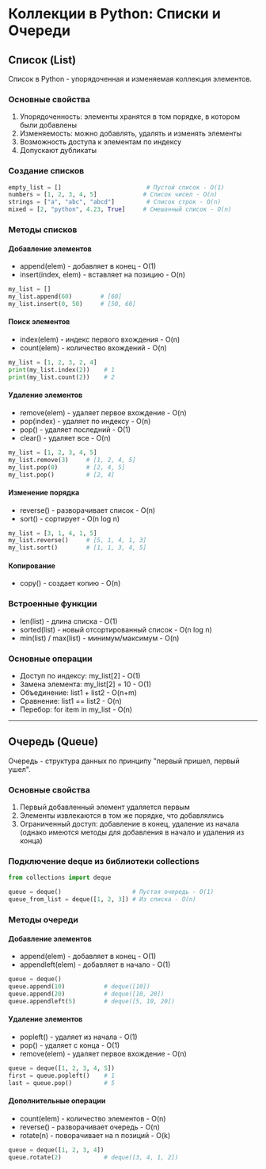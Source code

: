 # Коллекции в Python: Списки и Очереди

## Список (List)

Список в Python - упорядоченная и изменяемая коллекция элементов.

### Основные свойства

1. Упорядоченность: элементы хранятся в том порядке, в котором были добавлены
2. Изменяемость: можно добавлять, удалять и изменять элементы
3. Возможность доступа к элементам по индексу
4. Допускают дубликаты

### Создание списков

```python
empty_list = []                        # Пустой список - O(1)
numbers = [1, 2, 3, 4, 5]             # Список чисел - O(n)
strings = ["a", "abc", "abcd"]         # Список строк - O(n)
mixed = [2, "python", 4.23, True]     # Смешанный список - O(n)
```

### Методы списков

#### Добавление элементов

- append(elem) - добавляет в конец - O(1)
- insert(index, elem) - вставляет на позицию - O(n)

```python
my_list = []
my_list.append(60)        # [60]
my_list.insert(0, 50)     # [50, 60]
```

#### Поиск элементов

- index(elem) - индекс первого вхождения - O(n)
- count(elem) - количество вхождений - O(n)

```python
my_list = [1, 2, 3, 2, 4]
print(my_list.index(2))    # 1
print(my_list.count(2))    # 2
```

#### Удаление элементов

- remove(elem) - удаляет первое вхождение - O(n)
- pop(index) - удаляет по индексу - O(n)
- pop() - удаляет последний - O(1)
- clear() - удаляет все - O(n)

```python
my_list = [1, 2, 3, 4, 5]
my_list.remove(3)     # [1, 2, 4, 5]
my_list.pop(0)        # [2, 4, 5]
my_list.pop()         # [2, 4]
```

#### Изменение порядка

- reverse() - разворачивает список - O(n)
- sort() - сортирует - O(n log n)

```python
my_list = [3, 1, 4, 1, 5]
my_list.reverse()     # [5, 1, 4, 1, 3]
my_list.sort()        # [1, 1, 3, 4, 5]
```

#### Копирование

- copy() - создает копию - O(n)

### Встроенные функции

- len(list) - длина списка - O(1)
- sorted(list) - новый отсортированный список - O(n log n)
- min(list) / max(list) - минимум/максимум - O(n)

### Основные операции

- Доступ по индексу: my_list[2] - O(1)
- Замена элемента: my_list[2] = 10 - O(1)
- Объединение: list1 + list2 - O(n+m)
- Сравнение: list1 == list2 - O(n)
- Перебор: for item in my_list - O(n)

---

## Очередь (Queue)

Очередь - структура данных по принципу "первый пришел, первый ушел".

### Основные свойства

1. Первый добавленный элемент удаляется первым
2. Элементы извлекаются в том же порядке, что добавлялись
3. Ограниченный доступ: добавление в конец, удаление из начала (однако имеются методы для добавления в начало и удаления из конца)

### Подключение deque из библиотеки collections

```python
from collections import deque

queue = deque()                    # Пустая очередь - O(1)
queue_from_list = deque([1, 2, 3]) # Из списка - O(n)
```

### Методы очереди

#### Добавление элементов

- append(elem) - добавляет в конец - O(1)
- appendleft(elem) - добавляет в начало - O(1)

```python
queue = deque()
queue.append(10)           # deque([10])
queue.append(20)           # deque([10, 20])
queue.appendleft(5)        # deque([5, 10, 20])
```

#### Удаление элементов

- popleft() - удаляет из начала - O(1)
- pop() - удаляет с конца - O(1)
- remove(elem) - удаляет первое вхождение - O(n)

```python
queue = deque([1, 2, 3, 4, 5])
first = queue.popleft()    # 1
last = queue.pop()         # 5
```

#### Дополнительные операции

- count(elem) - количество элементов - O(n)
- reverse() - разворачивает очередь - O(n)
- rotate(n) - поворачивает на n позиций - O(k)

```python
queue = deque([1, 2, 3, 4])
queue.rotate(2)            # deque([3, 4, 1, 2])
```